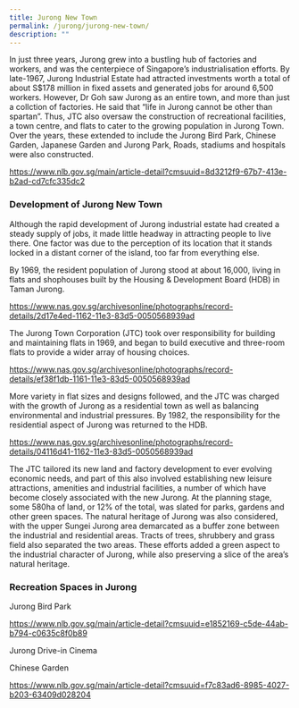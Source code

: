 ```yaml
---
title: Jurong New Town
permalink: /jurong/jurong-new-town/
description: ""
---
```

In just three years, Jurong grew into a bustling hub of factories and workers, and was the centerpiece of Singapore’s industrialisation efforts. By late-1967, Jurong Industrial Estate had attracted investments worth a total of about S$178 million in fixed assets and generated jobs for around 6,500 workers. However, Dr Goh saw Jurong as an entire town, and more than just a collction of factories. He said that “life in Jurong cannot be other than spartan”. Thus, JTC also oversaw the construction of recreational facilities, a town centre, and flats to cater to the growing population in Jurong Town. Over the years, these extended to include the Jurong Bird Park, Chinese Garden, Japanese Garden and Jurong Park, Roads, stadiums and hospitals were also constructed.

https://www.nlb.gov.sg/main/article-detail?cmsuuid=8d3212f9-67b7-413e-b2ad-cd7cfc335dc2

### **Development of Jurong New Town**

Although the rapid development of Jurong industrial estate had created a steady supply of jobs, it made little headway in attracting people to live there. One factor was due to the perception of its location that it stands locked in a distant corner of the island, too far from everything else. 


By 1969, the resident population of Jurong stood at about 16,000, living in flats and shophouses built by the Housing & Development Board (HDB) in Taman Jurong. 

https://www.nas.gov.sg/archivesonline/photographs/record-details/2d17e4ed-1162-11e3-83d5-0050568939ad

The Jurong Town Corporation (JTC) took over responsibility for building and maintaining flats in 1969, and began to build executive and three-room flats to provide a wider array of housing choices.

https://www.nas.gov.sg/archivesonline/photographs/record-details/ef38f1db-1161-11e3-83d5-0050568939ad

More variety in flat sizes and designs followed, and the JTC was charged with the growth of Jurong as a residential town as well as balancing environmental and industrial pressures. By 1982, the responsibility for the residential aspect of Jurong was returned to the HDB.

https://www.nas.gov.sg/archivesonline/photographs/record-details/04116d41-1162-11e3-83d5-0050568939ad

The JTC tailored its new land and factory development to ever evolving economic needs, and part of this also involved establishing new leisure attractions, amenities and industrial facilities, a number of which have become closely associated with the new Jurong. At the planning stage, some 580ha of land, or 12% of the total, was slated for parks, gardens and other green spaces. The natural heritage of Jurong was also considered, with the upper Sungei Jurong area demarcated as a buffer zone between the industrial and residential areas. Tracts of trees, shrubbery and grass field also separated the two areas. These efforts added a green aspect to the industrial character of Jurong, while also preserving a slice of the area’s natural heritage.

### **Recreation Spaces in Jurong**

Jurong Bird Park

https://www.nlb.gov.sg/main/article-detail?cmsuuid=e1852169-c5de-44ab-b794-c0635c8f0b89

Jurong Drive-in Cinema

Chinese Garden

https://www.nlb.gov.sg/main/article-detail?cmsuuid=f7c83ad6-8985-4027-b203-63409d028204